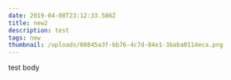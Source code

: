 ```yaml
---
date: 2019-04-08T23:12:33.586Z
title: new2
description: test
tags: new
thumbnail: /uploads/60845a3f-bb76-4c7d-84e1-3baba0114eca.png
---
```

test body
